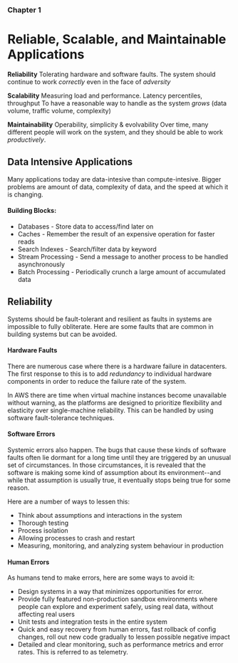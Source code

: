### Chapter 1
# Reliable, Scalable, and Maintainable Applications

**Reliability**
Tolerating hardware and software faults. The system should continue to work *correctly* even in the face of *adversity*

**Scalability**
Measuring load and performance. Latency percentiles, throughput
To have a reasonable way to handle as the system *grows* (data volume, traffic volume, complexity)

**Maintainability**
Operability, simplicity & evolvability
Over time, many different people will work on the system, and they should be able to work *productively*.


## Data Intensive Applications
Many applications today are data-intesive than compute-intesive. Bigger problems are amount of data, complexity of data, and the speed at which it is changing.

#### Building Blocks:
- Databases - Store data to access/find later on
- Caches - Remember the result of an expensive operation for faster reads
- Search Indexes - Search/filter data by keyword
- Stream Processing - Send a message to another process to be handled asynchronously
- Batch Processing - Periodically crunch a large amount of accumulated data

## Reliability
Systems should be fault-tolerant and resilient as faults in systems are impossible to fully obliterate. Here are some faults that are common in building systems but can be avoided.

#### Hardware Faults
There are numerous case where there is a hardware failure in datacenters. The first response to this is to add *redundancy* to individual hardware components in order to reduce the failure rate of the system.

In AWS there are time when virtual machine instances become unavailable without warning, as the platforms are designed to prioritize flexibility and elasticity over single-machine reliability. This can be handled by using software fault-tolerance techniques.

#### Software Errors
Systemic errors also happen. The bugs that cause these kinds of software faults often lie dormant for a long time until they are triggered by an unusual set of circumstances. In those circumstances, it is revealed that the software is making some kind of assumption about its environment--and while that assumption is usually true, it eventually stops being true for some reason.

Here are a number of ways to lessen this:
- Think about assumptions and interactions in the system
- Thorough testing
- Process isolation
- Allowing processes to crash and restart
- Measuring, monitoring, and analyzing system behaviour in production

#### Human Errors
As humans tend to make errors, here are some ways to avoid it:
- Design systems in a way that minimizes opportunities for error.
- Provide fully featured non-production sandbox environments where people can explore and experiment safely, using real data, without affecting real users
- Unit tests and integration tests in the entire system
- Quick and easy recovery from human errors, fast rollback of config changes, roll out new code gradually to lessen possible negative impact
- Detailed and clear monitoring, such as performance metrics and error rates. This is referred to as telemetry.
